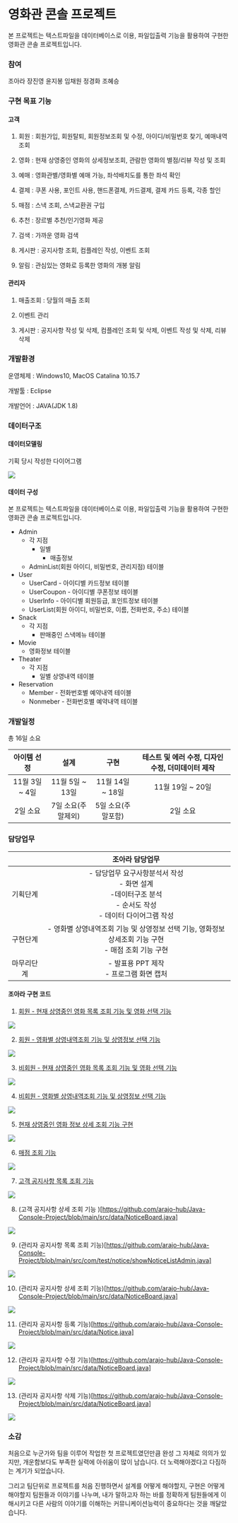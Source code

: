 # 영화관 콘솔 프로젝트
 본 프로젝트는 텍스트파일을 데이터베이스로 이용, 파일입출력 기능을 활용하여 구현한 영화관 콘솔 프로젝트입니다.
### 참여

조아라 장진영 윤지봉 임채원 정경화 조혜승

### 구현 목표 기능

#### 고객

1. 회원 : 회원가입, 회원탈퇴, 회원정보조회 및 수정, 아이디/비밀번호 찾기, 예매내역조회

2. 영화 : 현재 상영중인 영화의 상세정보조회, 관람한 영화의 별점/리뷰 작성 및 조회

3. 예매 : 영화관별/영화별 예매 가능, 좌석배치도를 통한 좌석 확인

4. 결제 : 쿠폰 사용, 포인트 사용, 핸드폰결제, 카드결제, 결제 카드 등록, 각종 할인

5. 매점 : 스낵 조회, 스낵교환권 구입

6. 추천 : 장르별 추천/인기영화 제공

7. 검색 : 가까운 영화 검색

8. 게시판 : 공지사항 조회, 컴플레인 작성, 이벤트 조회

9. 알림 : 관심있는 영화로 등록한 영화의 개봉 알림

#### 관리자

1. 매출조회 : 당월의 매출 조회

2. 이벤트 관리

3. 게시판 : 공지사항 작성 및 삭제, 컴플레인 조회 및 삭제, 이벤트 작성 및 삭제, 리뷰 삭제



### 개발환경

운영체제 : Windows10, MacOS   Catalina 10.15.7  

개발툴 : Eclipse  

개발언어 : JAVA(JDK 1.8)

### 데이터구조

#### 데이터모델링

기획 당시 작성한 다이어그램

![](https://github.com/arajo-hub/Java-Console-Project/blob/main/date-modeling.png)

#### 데이터 구성
 본 프로젝트는 텍스트파일을 데이터베이스로 이용, 파일입출력 기능을 활용하여 구현한 영화관 콘솔 프로젝트입니다.
- Admin
  - 각 지점
    - 일별
      - 매출정보
  - AdminList(회원 아이디, 비밀번호, 관리지점) 테이블
- User
  - UserCard - 아이디별 카드정보 테이블
  - UserCoupon - 아이디별 쿠폰정보 테이블
  - UserInfo - 아이디별 회원등급, 포인트정보 테이블
  - UserList(회원 아이디, 비밀번호, 이름, 전화번호, 주소) 테이블
- Snack
  - 각 지점
    - 판매중인 스낵메뉴 테이블
- Movie
  - 영화정보 테이블
- Theater
  - 각 지점
    - 일별 상영내역 테이블
- Reservation
  - Member - 전화번호별 예약내역 테이블
  - Nonmeber - 전화번호별 예약내역 테이블

### 개발일정

총 16일 소요

|  아이템 선정   |        설계        |        구현        | 테스트 및 에러 수정, 디자인 수정, 더미데이터 제작 |
| :------------: | :----------------: | :----------------: | :-----------------------------------------------: |
| 11월 3일 ~ 4일 |  11월 5일 ~ 13일   |  11월 14일 ~ 18일  |                 11월 19일 ~ 20일                  |
|    2일 소요    | 7일 소요(주말제외) | 5일 소요(주말포함) |                     2일 소요                      |

### 담당업무

|            |                       조아라 담당업무                        |
| :--------: | :----------------------------------------------------------: |
|  기획단계  | - 담당업무 요구사항분석서 작성<br />- 화면 설계<br />-데이터구조 분석<br />- 순서도 작성<br />- 데이터 다이어그램 작성 |
|  구현단계  | - 영화별 상영내역조회 기능 및 상영정보 선택 기능, 영화정보상세조회 기능 구현<br />- 매점 조회 기능 구현 |
| 마무리단계 |         - 발표용 PPT 제작<br />- 프로그램 화면 캡처          |

#### 조아라 구현 코드

1. [회원 - 현재 상영중인 영화 목록 조회 기능 및 영화 선택 기능](https://github.com/arajo-hub/Java-Console-Project/blob/main/src/com/test/member/MovieList.java)

![](https://github.com/arajo-hub/Java-Console-Project/blob/main/document/%5B08%5D모든%20화면%20스크린샷/영화별예매/영화별예매%20-%20영화별조회.png)

2. [회원 - 영화별 상영내역조회 기능 및 상영정보 선택 기능](https://github.com/arajo-hub/Java-Console-Project/blob/main/src/com/test/member/ChooseMovie.java)

![](https://github.com/arajo-hub/Java-Console-Project/blob/main/document/%5B08%5D모든%20화면%20스크린샷/영화별예매/상영번호%20선택.png)

3. [비회원 - 현재 상영중인 영화 목록 조회 기능 및 영화 선택 기능](https://github.com/arajo-hub/Java-Console-Project/blob/main/src/com/test/nonmember/MovieList.java)

![](https://github.com/arajo-hub/Java-Console-Project/blob/main/document/%5B08%5D모든%20화면%20스크린샷/영화별예매/영화별예매%20-%20영화별조회.png)

4. [비회원 - 영화별 상영내역조회 기능 및 상영정보 선택 기능](https://github.com/arajo-hub/Java-Console-Project/blob/main/src/com/test/nonmember/ChooseMovie.java)

![](https://github.com/arajo-hub/Java-Console-Project/blob/main/document/%5B08%5D모든%20화면%20스크린샷/영화별예매/상영번호%20선택.png)

5. [현재 상영중인 영화 정보 상세 조회 기능 구현](https://github.com/arajo-hub/Java-Console-Project/blob/main/src/com/test/start/ViewMovieDetail.java)

![](https://github.com/arajo-hub/Java-Console-Project/blob/main/document/%5B08%5D모든%20화면%20스크린샷/영화정보상세보기.png)

6. [매점 조회 기능](https://github.com/arajo-hub/Java-Console-Project/blob/main/src/com/test/snack/BuySnack.java)

![](https://github.com/arajo-hub/Java-Console-Project/blob/main/document/%5B08%5D모든%20화면%20스크린샷/스낵/스낵메뉴%20조회.png)

7. [고객 공지사항 목록 조회 기능](https://github.com/arajo-hub/Java-Console-Project/blob/main/src/com/test/notice/showNoticeList.java)

![](https://github.com/arajo-hub/Java-Console-Project/blob/main/document/%5B08%5D모든%20화면%20스크린샷/공지사항/공지사항목록.png)

8. (고객 공지사항 상세 조회 기능 )[https://github.com/arajo-hub/Java-Console-Project/blob/main/src/data/NoticeBoard.java]

![](https://github.com/arajo-hub/Java-Console-Project/blob/main/document/%5B08%5D모든%20화면%20스크린샷/공지사항/공지사항%20상세(고객).png)

9. (관리자 공지사항 목록 조회 기능)[https://github.com/arajo-hub/Java-Console-Project/blob/main/src/com/test/notice/showNoticeListAdmin.java]

![](https://github.com/arajo-hub/Java-Console-Project/blob/main/document/%5B08%5D모든%20화면%20스크린샷/공지사항/공지사항목록.png)

10. (관리자 공지사항 상세 조회 기능)[https://github.com/arajo-hub/Java-Console-Project/blob/main/src/data/NoticeBoard.java]

![](https://github.com/arajo-hub/Java-Console-Project/blob/main/document/%5B08%5D모든%20화면%20스크린샷/공지사항/공지사항%20상세(관리자).png)

11. (관리자 공지사항 등록 기능)[https://github.com/arajo-hub/Java-Console-Project/blob/main/src/data/Notice.java]

![](https://github.com/arajo-hub/Java-Console-Project/blob/main/document/%5B08%5D모든%20화면%20스크린샷/공지사항/공지사항%20등록.png)

12. (관리자 공지사항 수정 기능)[https://github.com/arajo-hub/Java-Console-Project/blob/main/src/data/NoticeBoard.java]

![](https://github.com/arajo-hub/Java-Console-Project/blob/main/document/%5B08%5D모든%20화면%20스크린샷/공지사항/공지사항%20수정.png)

13. (관리자 공지사항 삭제 기능)[https://github.com/arajo-hub/Java-Console-Project/blob/main/src/data/NoticeBoard.java]

![](https://github.com/arajo-hub/Java-Console-Project/blob/main/document/%5B08%5D모든%20화면%20스크린샷/공지사항/공지사항%20삭제.png)

### 소감

 처음으로 누군가와 팀을 이루어 작업한 첫 프로젝트였던만큼 완성 그 자체로 의의가 있지만, 개운함보다도 부족한 실력에 아쉬움이 많이 남습니다. 더 노력해야겠다고 다짐하는 계기가 되었습니다.

 그리고 팀단위로 프로젝트를 처음 진행하면서 설계를 어떻게 해야할지, 구현은 어떻게 해야할지 팀원들과 이야기를 나누며, 내가 말하고자 하는 바를 정확하게 팀원들에게 이해시키고 다른 사람의 이야기를 이해하는 커뮤니케이션능력이 중요하다는 것을 깨달았습니다.
